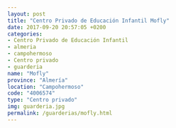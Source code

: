 ```yaml
---
layout: post
title: "Centro Privado de Educación Infantil Mofly"
date: 2017-09-20 20:57:05 +0200
categories:
- Centro Privado de Educación Infantil
- almeria
- campohermoso
- Centro privado
- guarderia
name: "Mofly"
province: "Almería"
location: "Campohermoso"
code: "4006574"
type: "Centro privado"
img: guarderia.jpg
permalink: /guarderias/mofly.html
---
```

